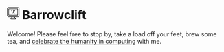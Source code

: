 ![](Images/Favicons/favicon-28x28.png) Barrowclift 
==================================================

Welcome! Please feel free to stop by, take a load off your feet, brew some tea, and [celebrate the humanity in computing](http://barrowclift.me) with me.